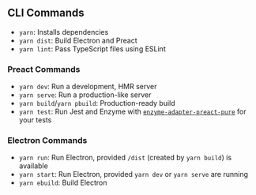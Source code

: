 ## CLI Commands

- `yarn`: Installs dependencies
- `yarn dist`: Build Electron and Preact
- `yarn lint`: Pass TypeScript files using ESLint

### Preact Commands

- `yarn dev`: Run a development, HMR server
- `yarn serve`: Run a production-like server
- `yarn build`/`yarn pbuild`: Production-ready build
- `yarn test`: Run Jest and Enzyme with
  [`enzyme-adapter-preact-pure`](https://github.com/preactjs/enzyme-adapter-preact-pure) for
  your tests

### Electron Commands

- `yarn run`: Run Electron, provided `/dist` (created by `yarn build`) is available
- `yarn start`: Run Electron, provided `yarn dev` or `yarn serve` are running
- `yarn ebuild`: Build Electron
